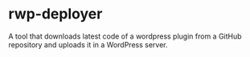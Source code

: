 # rwp-deployer

A tool that downloads latest code of a wordpress plugin from a GitHub repository and uploads it in a WordPress server.